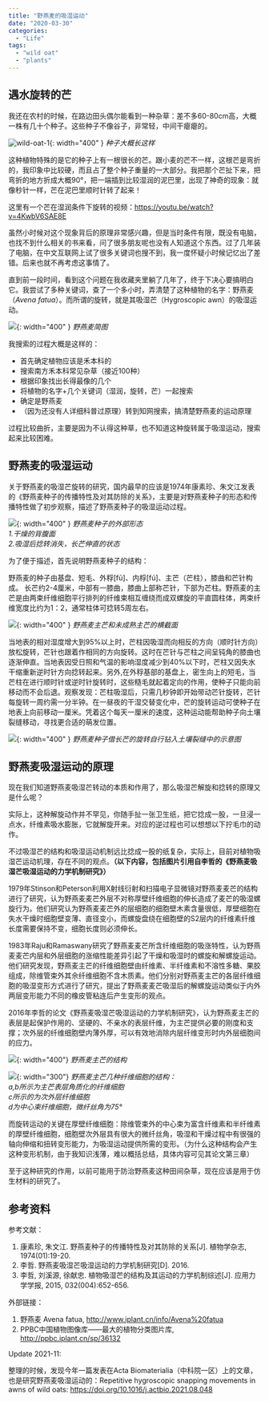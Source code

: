 ```yaml
---
title: "野燕麦的吸湿运动"
date: "2020-03-30"
categories:
  - "Life"
tags:
  - "wild oat"
  - "plants"
---
```


## 遇水旋转的芒

我还在农村的时候，在路边田头偶尔能看到一种杂草：差不多60-80cm高，大概一株有几十个种子。这些种子不像谷子，非常轻，中间干瘪瘪的。

![wild-oat-1](/uploads/img/posts/2020-03-30-wild-oat/wild-oat-1.jpg){: width="400" }
_种子大概长这样_

这种植物特殊的是它的种子上有一根很长的芒。跟小麦的芒不一样，这根芒是弯折的，我印象中比较硬，而且占了整个种子重量的一大部分。我把那个芒扯下来，把弯折的地方折成大概90°，把一端插到比较湿润的泥巴里，出现了神奇的现象：就像秒针一样，芒在泥巴里顺时针转了起来！

这里有一个芒在湿润条件下旋转的视频：<https://youtu.be/watch?v=4KwbV6SAE8E>

虽然小时候对这个现象背后的原理非常感兴趣，但是当时条件有限，既没有电脑，也找不到什么相关的书来看，问了很多朋友呢也没有人知道这个东西。过了几年装了电脑，在中文互联网上试了很多关键词也搜不到，我一度怀疑小时候记忆出了差错。后来也就不再考虑这事情了。

直到前一段时间，看到这个问题在我收藏夹里躺了几年了，终于下决心要搞明白它。我尝试了多种关键词，查了一个多小时，弄清楚了这种植物的名字：野燕麦（_Avena fatua_）。而所谓的旋转，就是其吸湿芒（Hygroscopic awn）的吸湿运动。

![](/uploads/img/posts/2020-03-30-wild-oat/wild-oat-2.jpg){: width="400" }
_野燕麦简图_

我搜索的过程大概是这样的：
* 首先确定植物应该是禾本科的
* 搜索南方禾本科常见杂草（接近100种）
* 根据印象找出长得最像的几个
* 将植物的名字+几个关键词（湿润，旋转，芒）一起搜索
* 确定是野燕麦
* （因为还没有人详细科普过原理）转到知网搜索，搞清楚野燕麦的运动原理

过程比较曲折，主要是因为不认得这种草，也不知道这种旋转属于吸湿运动，搜索起来比较困难。

## 野燕麦的吸湿运动

关于野燕麦的吸湿芒旋转的研究，国内最早的应该是1974年康素珍、朱文江发表的《野燕麦种子的传播特性及对其防除的关系》，主要是对野燕麦种子的形态和传播特性做了初步观察，描述了野燕麦种子的吸湿运动过程。

![](/uploads/img/posts/2020-03-30-wild-oat/wild-oat-3.jpg){: width="400" }
_野燕麦种子的外部形态<br/>
1.干燥的背腹面<br/>
2.吸湿后捻转消失，长芒伸直的状态_

为了便于描述，首先说明野燕麦种子的结构：

野燕麦的种子由基盘、短毛、外稃\[fū\]、内桴\[fú\]、主芒（芒柱），膝曲和芒针构成。 长芒约2-4厘米，中部有一膝曲，膝曲上部称芒针，下部为芒柱。野燕麦的主芒是由两束纤维细胞平行排列的纤维束相互缠绕而成双螺旋的平直圆柱体，两束纤维宽度比约为1：2，通常柱体可捻转5周左右。

![](/uploads/img/posts/2020-03-30-wild-oat/wild-oat-4.jpg){: width="400" }
_野燕麦主芒和未成熟主芒的横截面_

当地表的相对湿度增大到95%以上时，芒柱因吸湿而向相反的方向（顺时针方向）放松旋转，芒针也跟着作相同的方向旋转。这时在芒针与芒柱之间呈钝角的膝曲也逐渐伸直。当地表因受日照和气温的影响湿度减少到40%以下时，芒柱又因失水干缩重新逆时针方向捻转起来。另外,在外稃基部的基盘上，密生向上的短毛，当芒柱在进行顺时针或逆时针旋转时，这些糙毛就起着定向的作用，使种子只能向前移动而不会后退。观察发现：芒柱吸湿后，只需几秒钟即开始带动芒针旋转，芒针每旋转一周约需一分半钟。在一昼夜的干湿交替变化中，芒的旋转运动可使种子在地表上向前移动一厘米。凭着这个每天一厘米的速度，这种运动能帮助种子向土壤裂缝移动，寻找更合适的萌发位置。

![](/uploads/img/posts/2020-03-30-wild-oat/wild-oat-5.jpg){: width="400" }
_野燕麦种子借长芒的旋转自行钻入土壤裂缝中的示意图_

## 野燕麦吸湿运动的原理

现在我们知道野燕麦吸湿芒转动的本质和作用了，那么吸湿芒解旋和捻转的原理又是什么呢？

实际上，这种解旋动作并不罕见，你随手扯一张卫生纸，把它捻成一股，一旦浸一点水，纤维素吸水膨胀，它就解旋开来。对应的逆过程也可以想想以下拧毛巾的动作。

不过吸湿芒的结构和吸湿运动机制远比捻成一股的纸复杂，实际上，目前对植物吸湿芒运动机理，存在不同的观点。**（以下内容，包括图片引用自李哲的《野燕麦吸湿芒吸湿运动的力学机制研究》）**

1979年Stinson和Peterson利用X射线衍射和扫描电子显微镜对野燕麦麦芒的结构进行了研究，认为野燕麦麦芒外层不对称厚壁纤维细胞的伸长造成了麦芒的吸湿螺旋行为。他们研究认为野燕麦麦芒外的层细胞的细胞壁木素含量很低，厚壁细胞在失水干燥时细胞壁变薄、直径变小，而螺旋盘绕在细胞壁的S2层内的纤维素纤维长度需要保持不变，细胞长度则必须伸长。

1983年Raju和Ramaswany研究了野燕麦麦芒所含纤维细胞的吸涨特性，认为野燕麦麦芒内层和外层细胞的涨缩性能差异引起了干燥和吸湿时的螺旋和解螺旋运动。他们研究发现，野燕麦主芒的纤维细胞壁由纤维素、半纤维素和不溶性多糖、果胶组成，除维管束外其佘纤维细胞不含木质素。他们分别对野燕麦主芒的各层纤维细胞的吸湿变形方式进行了研宄，提出了野燕麦麦芒吸湿后的解螺旋运动类似于内外两层变形能力不同的橡皮管粘连后产生变形的观点。

2016年李哲的论文《野燕麦吸湿芒吸湿运动的力学机制研究》，认为野燕麦主芒的表层是起保护作用的、坚硬的、不亲水的表层纤维，为主芒提供必要的刚度和支撑；次外层的纤维细胞壁内薄外厚，可以有效地消除内层纤维变形时内外层细胞间的应力。

![](/uploads/img/posts/2020-03-30-wild-oat/wild-oat-6.jpg){: width="400"}
_野燕麦主芒的结构_

![](/uploads/img/posts/2020-03-30-wild-oat/wild-oat-7.jpg){: width="300"}
_野燕麦主芒几种纤维细胞的结构：<br/>
a,b所示为主芒表层角质化的纤维细胞<br/>
c所示的为次外层纤维细胞<br/>
d为中心束纤维细胞，微纤丝角为75°_

而旋转运动的关键在厚壁纤维细胞：除维管束外的中心束为富含纤维素和半纤维素的厚壁纤维细胞，细胞壁次外层具有很大的微纤丝角，吸湿和干燥过程中有很强的轴向伸缩和扭转变形能力，为吸湿运动提供所需的变形。（为什么这种结构会产生这种变形机制，由于我知识浅薄，难以概括总结，具体内容可见其论文第三章）

至于这种研究的作用，以前可能用于防治野燕麦这种田间杂草，现在应该是用于仿生材料的研究了。

## 参考资料

参考文献：
1. 康素珍, 朱文江. 野燕麦种子的传播特性及对其防除的关系\[J\]. 植物学杂志, 1974(01):19-20.
2. 李哲. 野燕麦吸湿芒吸湿运动的力学机制研究\[D\]. 2016.
3. 李哲, 刘溪源, 徐献忠. 植物吸湿芒的结构及其运动的力学机制综述\[J\]. 应用力学学报, 2015, 032(004):652-656.

外部链接：
1. 野燕麦 Avena fatua, <http://www.iplant.cn/info/Avena%20fatua>
2. PPBC中国植物图像库——最大的植物分类图片库, <http://ppbc.iplant.cn/sp/36132>

Update 2021-11: 

整理的时候，发现今年一篇发表在Acta Biomaterialia（中科院一区）上的文章，也是研究野燕麦吸湿运动的：Repetitive hygroscopic snapping movements in awns of wild oats: <https://doi.org/10.1016/j.actbio.2021.08.048>

